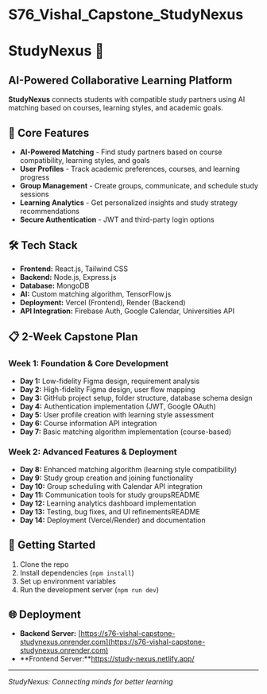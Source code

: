 # S76_Vishal_Capstone_StudyNexus

# StudyNexus 🚀
## AI-Powered Collaborative Learning Platform

**StudyNexus** connects students with compatible study partners using AI matching based on courses, learning styles, and academic goals.

## 🧩 Core Features
* **AI-Powered Matching** - Find study partners based on course compatibility, learning styles, and goals
* **User Profiles** - Track academic preferences, courses, and learning progress
* **Group Management** - Create groups, communicate, and schedule study sessions
* **Learning Analytics** - Get personalized insights and study strategy recommendations
* **Secure Authentication** - JWT and third-party login options

## 🛠️ Tech Stack
* **Frontend:** React.js, Tailwind CSS
* **Backend:** Node.js, Express.js
* **Database:** MongoDB
* **AI:** Custom matching algorithm, TensorFlow.js
* **Deployment:** Vercel (Frontend), Render (Backend)
* **API Integration:** Firebase Auth, Google Calendar, Universities API

## 📋 2-Week Capstone Plan

### Week 1: Foundation & Core Development
* **Day 1:** Low-fidelity Figma design, requirement analysis
* **Day 2:** High-fidelity Figma design, user flow mapping
* **Day 3:** GitHub project setup, folder structure, database schema design
* **Day 4:** Authentication implementation (JWT, Google OAuth)
* **Day 5:** User profile creation with learning style assessment
* **Day 6:** Course information API integration
* **Day 7:** Basic matching algorithm implementation (course-based)

### Week 2: Advanced Features & Deployment
* **Day 8:** Enhanced matching algorithm (learning style compatibility)
* **Day 9:** Study group creation and joining functionality
* **Day 10:** Group scheduling with Calendar API integration
* **Day 11:** Communication tools for study groupsREADME
* **Day 12:** Learning analytics dashboard implementation
* **Day 13:** Testing, bug fixes, and UI refinementsREADME
* **Day 14:** Deployment (Vercel/Render) and documentation

## 🚀 Getting Started
1. Clone the repo
2. Install dependencies (`npm install`)
3. Set up environment variables
4. Run the development server (`npm run dev`)

## 🌐 Deployment
* **Backend Server:** [https://s76-vishal-capstone-studynexus.onrender.com](https://s76-vishal-capstone-studynexus.onrender.com)
* **Frontend Server:**https://study-nexus.netlify.app/

---
*StudyNexus: Connecting minds for better learning*
